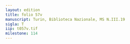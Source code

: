 ```yaml
---
layout: edition
title: folio 57v
manuscript: Turin, Biblioteca Nazionale, MS N.III.19
sigla: T
iip: t057v.tif
milestone: 114
---
```

